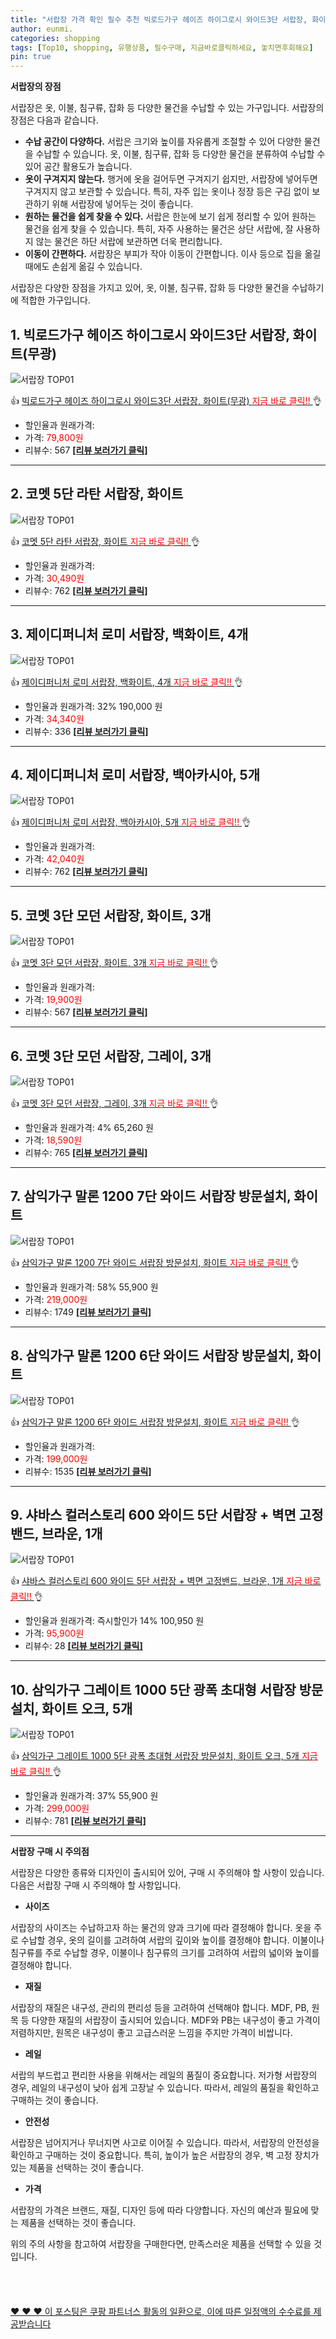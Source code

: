 ```yaml
---
title: "서랍장 가격 확인 필수 추천 빅로드가구 헤이즈 하이그로시 와이드3단 서랍장, 화이트(무광) 비교 장점 구매가이드"
author: eunmi.
categories: shopping
tags: [Top10, shopping, 유행상품, 필수구매, 지금바로클릭하세요, 놓치면후회해요]
pin: true
---
```

**서랍장의 장점**

서랍장은 옷, 이불, 침구류, 잡화 등 다양한 물건을 수납할 수 있는 가구입니다. 서랍장의 장점은 다음과 같습니다.

* **수납 공간이 다양하다.** 서랍은 크기와 높이를 자유롭게 조절할 수 있어 다양한 물건을 수납할 수 있습니다. 옷, 이불, 침구류, 잡화 등 다양한 물건을 분류하여 수납할 수 있어 공간 활용도가 높습니다.
* **옷이 구겨지지 않는다.** 행거에 옷을 걸어두면 구겨지기 쉽지만, 서랍장에 넣어두면 구겨지지 않고 보관할 수 있습니다. 특히, 자주 입는 옷이나 정장 등은 구김 없이 보관하기 위해 서랍장에 넣어두는 것이 좋습니다.
* **원하는 물건을 쉽게 찾을 수 있다.** 서랍은 한눈에 보기 쉽게 정리할 수 있어 원하는 물건을 쉽게 찾을 수 있습니다. 특히, 자주 사용하는 물건은 상단 서랍에, 잘 사용하지 않는 물건은 하단 서랍에 보관하면 더욱 편리합니다.
* **이동이 간편하다.** 서랍장은 부피가 작아 이동이 간편합니다. 이사 등으로 집을 옮길 때에도 손쉽게 옮길 수 있습니다.

서랍장은 다양한 장점을 가지고 있어, 옷, 이불, 침구류, 잡화 등 다양한 물건을 수납하기에 적합한 가구입니다.

   

## 1. 빅로드가구 헤이즈 하이그로시 와이드3단 서랍장, 화이트(무광)

![서랍장 TOP01](https://thumbnail7.coupangcdn.com/thumbnails/remote/230x230ex/image/vendor_inventory/fdb7/28b83da6f7cb45c1909e51e8be92485a2b4571ef0087b3fbd8a9d2e02d53.jpg)


👍 [빅로드가구 헤이즈 하이그로시 와이드3단 서랍장, 화이트(무광) <font color=red> 지금 바로 클릭!! </font> ](https://link.coupang.com/re/AFFSDP?lptag=AF3617701&subid=GithubCoopas&pageKey=1241533346&traceid=V0-153&itemId=2237251475&vendorItemId=70234759699) 👌 


- 할인율과 원래가격: 
- 가격: <span style='color:red'>79,800원</span>
- 리뷰수: 567  [**[리뷰 보러가기 클릭]**](https://link.coupang.com/re/AFFSDP?lptag=AF3617701&subid=GithubCoopas&pageKey=1241533346&traceid=V0-153&itemId=2237251475&vendorItemId=70234759699)

---


   

## 2. 코멧 5단 라탄 서랍장, 화이트

![서랍장 TOP01](https://thumbnail10.coupangcdn.com/thumbnails/remote/230x230ex/image/retail/images/1140390996678609-6b3207f3-e8c8-4aea-8860-0b996f1c9409.jpg)


👍 [코멧 5단 라탄 서랍장, 화이트 <font color=red> 지금 바로 클릭!! </font> ](https://link.coupang.com/re/AFFSDP?lptag=AF3617701&subid=GithubCoopas&pageKey=2374667819&traceid=V0-153&itemId=4136523948&vendorItemId=72120436423) 👌 


- 할인율과 원래가격: 
- 가격: <span style='color:red'>30,490원</span>
- 리뷰수: 762  [**[리뷰 보러가기 클릭]**](https://link.coupang.com/re/AFFSDP?lptag=AF3617701&subid=GithubCoopas&pageKey=2374667819&traceid=V0-153&itemId=4136523948&vendorItemId=72120436423)

---


   

## 3. 제이디퍼니처 로미 서랍장, 백화이트, 4개

![서랍장 TOP01](https://thumbnail9.coupangcdn.com/thumbnails/remote/230x230ex/image/product/image/vendoritem/2019/01/28/3165658367/baee0b0c-b92d-4e6c-911e-e48c881ffd39.jpg)


👍 [제이디퍼니처 로미 서랍장, 백화이트, 4개 <font color=red> 지금 바로 클릭!! </font> ](https://link.coupang.com/re/AFFSDP?lptag=AF3617701&subid=GithubCoopas&pageKey=24070995&traceid=V0-153&itemId=93723578&vendorItemId=3165658367) 👌 


- 할인율과 원래가격: 32%  190,000   원
- 가격: <span style='color:red'>34,340원</span>
- 리뷰수: 336  [**[리뷰 보러가기 클릭]**](https://link.coupang.com/re/AFFSDP?lptag=AF3617701&subid=GithubCoopas&pageKey=24070995&traceid=V0-153&itemId=93723578&vendorItemId=3165658367)

---


   

## 4. 제이디퍼니처 로미 서랍장, 백아카시아, 5개

![서랍장 TOP01](https://thumbnail9.coupangcdn.com/thumbnails/remote/230x230ex/image/retail/images/2017/06/12/18/4/476063c7-3fe6-459b-a99d-d8961e2aea9c.jpeg)


👍 [제이디퍼니처 로미 서랍장, 백아카시아, 5개 <font color=red> 지금 바로 클릭!! </font> ](https://link.coupang.com/re/AFFSDP?lptag=AF3617701&subid=GithubCoopas&pageKey=24070995&traceid=V0-153&itemId=93723584&vendorItemId=3165658374) 👌 


- 할인율과 원래가격: 
- 가격: <span style='color:red'>42,040원</span>
- 리뷰수: 762  [**[리뷰 보러가기 클릭]**](https://link.coupang.com/re/AFFSDP?lptag=AF3617701&subid=GithubCoopas&pageKey=24070995&traceid=V0-153&itemId=93723584&vendorItemId=3165658374)

---


   

## 5. 코멧 3단 모던 서랍장, 화이트, 3개

![서랍장 TOP01](https://thumbnail6.coupangcdn.com/thumbnails/remote/230x230ex/image/retail/images/5891832189840099-58948213-a40e-4708-8e80-8847af4f0dc7.jpg)


👍 [코멧 3단 모던 서랍장, 화이트, 3개 <font color=red> 지금 바로 클릭!! </font> ](https://link.coupang.com/re/AFFSDP?lptag=AF3617701&subid=GithubCoopas&pageKey=7456434826&traceid=V0-153&itemId=19424616723&vendorItemId=86536001868) 👌 


- 할인율과 원래가격: 
- 가격: <span style='color:red'>19,900원</span>
- 리뷰수: 567  [**[리뷰 보러가기 클릭]**](https://link.coupang.com/re/AFFSDP?lptag=AF3617701&subid=GithubCoopas&pageKey=7456434826&traceid=V0-153&itemId=19424616723&vendorItemId=86536001868)

---


   

## 6. 코멧 3단 모던 서랍장, 그레이, 3개

![서랍장 TOP01](https://thumbnail8.coupangcdn.com/thumbnails/remote/230x230ex/image/retail/images/5891850869137659-86bf984d-d044-4aa3-bf83-aa6fbad23962.jpg)


👍 [코멧 3단 모던 서랍장, 그레이, 3개 <font color=red> 지금 바로 클릭!! </font> ](https://link.coupang.com/re/AFFSDP?lptag=AF3617701&subid=GithubCoopas&pageKey=7456434826&traceid=V0-153&itemId=19424616718&vendorItemId=86536001845) 👌 


- 할인율과 원래가격: 4%  65,260   원
- 가격: <span style='color:red'>18,590원</span>
- 리뷰수: 765  [**[리뷰 보러가기 클릭]**](https://link.coupang.com/re/AFFSDP?lptag=AF3617701&subid=GithubCoopas&pageKey=7456434826&traceid=V0-153&itemId=19424616718&vendorItemId=86536001845)

---


   

## 7. 삼익가구 말론 1200 7단 와이드 서랍장 방문설치, 화이트

![서랍장 TOP01](https://thumbnail9.coupangcdn.com/thumbnails/remote/230x230ex/image/rs_quotation_api/fzfstlxo/0e203e7d6a92401297e7f3d1398f5515.jpg)


👍 [삼익가구 말론 1200 7단 와이드 서랍장 방문설치, 화이트 <font color=red> 지금 바로 클릭!! </font> ](https://link.coupang.com/re/AFFSDP?lptag=AF3617701&subid=GithubCoopas&pageKey=6557524799&traceid=V0-153&itemId=14665209135&vendorItemId=81906326949) 👌 


- 할인율과 원래가격: 58%  55,900   원
- 가격: <span style='color:red'>219,000원</span>
- 리뷰수: 1749  [**[리뷰 보러가기 클릭]**](https://link.coupang.com/re/AFFSDP?lptag=AF3617701&subid=GithubCoopas&pageKey=6557524799&traceid=V0-153&itemId=14665209135&vendorItemId=81906326949)

---


   

## 8. 삼익가구 말론 1200 6단 와이드 서랍장 방문설치, 화이트

![서랍장 TOP01](https://thumbnail7.coupangcdn.com/thumbnails/remote/230x230ex/image/rs_quotation_api/czrti34e/96eff9743e0b49cb9533fcf90b2538cb.jpg)


👍 [삼익가구 말론 1200 6단 와이드 서랍장 방문설치, 화이트 <font color=red> 지금 바로 클릭!! </font> ](https://link.coupang.com/re/AFFSDP?lptag=AF3617701&subid=GithubCoopas&pageKey=6557525051&traceid=V0-153&itemId=14665210483&vendorItemId=81906328330) 👌 


- 할인율과 원래가격: 
- 가격: <span style='color:red'>199,000원</span>
- 리뷰수: 1535  [**[리뷰 보러가기 클릭]**](https://link.coupang.com/re/AFFSDP?lptag=AF3617701&subid=GithubCoopas&pageKey=6557525051&traceid=V0-153&itemId=14665210483&vendorItemId=81906328330)

---


   

## 9. 샤바스 컬러스토리 600 와이드 5단 서랍장 + 벽면 고정밴드, 브라운, 1개

![서랍장 TOP01](https://thumbnail6.coupangcdn.com/thumbnails/remote/230x230ex/image/retail/images/1165111141725797-b6fbd6f9-3d9e-4b52-a93d-ed278250d0bf.jpg)


👍 [샤바스 컬러스토리 600 와이드 5단 서랍장 + 벽면 고정밴드, 브라운, 1개 <font color=red> 지금 바로 클릭!! </font> ](https://link.coupang.com/re/AFFSDP?lptag=AF3617701&subid=GithubCoopas&pageKey=205101304&traceid=V0-153&itemId=603698525&vendorItemId=4582373575) 👌 


- 할인율과 원래가격: 즉시할인가 14%  100,950   원
- 가격: <span style='color:red'>95,900원</span>
- 리뷰수: 28  [**[리뷰 보러가기 클릭]**](https://link.coupang.com/re/AFFSDP?lptag=AF3617701&subid=GithubCoopas&pageKey=205101304&traceid=V0-153&itemId=603698525&vendorItemId=4582373575)

---


   

## 10. 삼익가구 그레이트 1000 5단 광폭 초대형 서랍장 방문설치, 화이트 오크, 5개

![서랍장 TOP01](https://thumbnail7.coupangcdn.com/thumbnails/remote/230x230ex/image/rs_quotation_api/eg98hcsl/3200ffe52414439b8a22cd88d9b7d515.jpg)


👍 [삼익가구 그레이트 1000 5단 광폭 초대형 서랍장 방문설치, 화이트 오크, 5개 <font color=red> 지금 바로 클릭!! </font> ](https://link.coupang.com/re/AFFSDP?lptag=AF3617701&subid=GithubCoopas&pageKey=6713157067&traceid=V0-153&itemId=15592292379&vendorItemId=82811172364) 👌 


- 할인율과 원래가격: 37%  55,900   원
- 가격: <span style='color:red'>299,000원</span>
- 리뷰수: 781  [**[리뷰 보러가기 클릭]**](https://link.coupang.com/re/AFFSDP?lptag=AF3617701&subid=GithubCoopas&pageKey=6713157067&traceid=V0-153&itemId=15592292379&vendorItemId=82811172364)

---
**서랍장 구매 시 주의점**

서랍장은 다양한 종류와 디자인이 출시되어 있어, 구매 시 주의해야 할 사항이 있습니다. 다음은 서랍장 구매 시 주의해야 할 사항입니다.

* **사이즈**

서랍장의 사이즈는 수납하고자 하는 물건의 양과 크기에 따라 결정해야 합니다. 옷을 주로 수납할 경우, 옷의 길이를 고려하여 서랍의 깊이와 높이를 결정해야 합니다. 이불이나 침구류를 주로 수납할 경우, 이불이나 침구류의 크기를 고려하여 서랍의 넓이와 높이를 결정해야 합니다.

* **재질**

서랍장의 재질은 내구성, 관리의 편리성 등을 고려하여 선택해야 합니다. MDF, PB, 원목 등 다양한 재질의 서랍장이 출시되어 있습니다. MDF와 PB는 내구성이 좋고 가격이 저렴하지만, 원목은 내구성이 좋고 고급스러운 느낌을 주지만 가격이 비쌉니다.

* **레일**

서랍의 부드럽고 편리한 사용을 위해서는 레일의 품질이 중요합니다. 저가형 서랍장의 경우, 레일의 내구성이 낮아 쉽게 고장날 수 있습니다. 따라서, 레일의 품질을 확인하고 구매하는 것이 좋습니다.

* **안전성**

서랍장은 넘어지거나 무너지면 사고로 이어질 수 있습니다. 따라서, 서랍장의 안전성을 확인하고 구매하는 것이 중요합니다. 특히, 높이가 높은 서랍장의 경우, 벽 고정 장치가 있는 제품을 선택하는 것이 좋습니다.

* **가격**

서랍장의 가격은 브랜드, 재질, 디자인 등에 따라 다양합니다. 자신의 예산과 필요에 맞는 제품을 선택하는 것이 좋습니다.

위의 주의 사항을 참고하여 서랍장을 구매한다면, 만족스러운 제품을 선택할 수 있을 것입니다.<br><br><br><br><br> [ ❤ ❤ ❤ 이 포스팅은 쿠팡 파트너스 활동의 일환으로, 이에 따른 일정액의 수수료를 제공받습니다](https://link.coupang.com/a/bcEFyh)